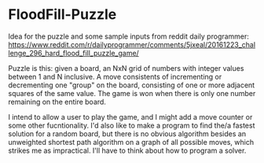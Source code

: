 # FloodFill-Puzzle

Idea for the puzzle and some sample inputs from reddit daily programmer: 
https://www.reddit.com/r/dailyprogrammer/comments/5jxeal/20161223_challenge_296_hard_flood_fill_puzzle_game/

Puzzle is this: given a board, an NxN grid of numbers with integer values between 1 and N inclusive. A move consistents of incrementing or decrementing one "group" on the board, consisting of one or more adjacent squares of the same value. The game is won when there is only one number remaining on the entire board.

I intend to allow a user to play the game, and I might add a move counter or some other fucntionality. I'd also like to make a program to find the/a fastest solution for a random board, but there is no obvious algorithm besides an unweighted shortest path algorithm on a graph of all possible moves, which strikes me as impractical. I'll have to think about how to program a solver.
